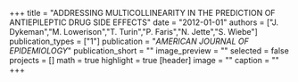 +++
title = "ADDRESSING MULTICOLLINEARITY IN THE PREDICTION OF ANTIEPILEPTIC DRUG SIDE EFFECTS"
date = "2012-01-01"
authors = ["J. Dykeman","M. Lowerison","T. Turin","P. Faris","N. Jette","S. Wiebe"]
publication_types = ["1"]
publication = "_AMERICAN JOURNAL OF EPIDEMIOLOGY_"
publication_short = ""
image_preview = ""
selected = false
projects = []
math = true
highlight = true
[header]
image = ""
caption = ""
+++

